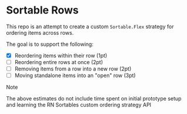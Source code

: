 # Sortable Rows

This repo is an attempt to create a custom `Sortable.Flex` strategy for
ordering items across rows.

The goal is to support the following:

- [x] Reordering items within their row (1pt)
- [ ] Reordering entire rows at once (2pt)
- [ ] Removing items from a row into a new row (2pt)
- [ ] Moving standalone items into an "open" row (3pt)

> [!NOTE]
> The above estimates do not include time spent on initial prototype setup and
  learning the RN Sortables custom ordering strategy API
